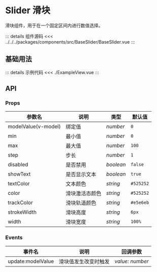 # Slider 滑块

滑块组件，用于在一个固定区间内进行数值选择。

::: details 组件源码
<<< ../../../packages/components/src/BaseSlider/BaseSlider.vue
:::

## 基础用法

<script lang="ts" setup>
import ExampleView from './ExampleView.vue'
</script>

<ExampleView />

::: details 示例代码
<<< ./ExampleView.vue
:::

## API

### Props

| 参数名 | 说明 | 类型 | 默认值 |
| --- | --- | --- | --- |
| modelValue(v-model) | 绑定值 | _number_ | `0` |
| min | 最小值 | _number_ | `0` |
| max | 最大值 | _number_ | `100` |
| step | 步长 | _number_ | `1` |
| disabled | 是否禁用 | _boolean_ | `false` |
| showText | 是否显示文本 | _boolean_ | `true` |
| textColor | 文本颜色 | _string_ | `#525252` |
| color | 滑块激活态颜色 | _string_ | `#525252` |
| trackColor | 滑块轨道颜色 | _string_ | `#e5e6eb` |
| strokeWidth | 滑块高度 | _string_ | `6px` |
| width | 滑块宽度 | _string_ | `100%` |

### Events

| 事件名 | 说明 | 回调参数 |
| --- | --- | --- |
| update:modelValue | 滑块值发生改变时触发 | _value: number_ |
